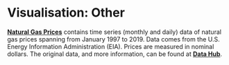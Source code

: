 # Visualisation: Other

[**Natural Gas Prices**](https://github.com/MaurissaCM/Decoded-DA-Datastore/raw/master/data/naturalgas_prices.zip) contains time series \(monthly and daily\) data of natural gas prices spanning from January 1997 to 2019. Data comes from the U.S. Energy Information Administration \(EIA\). Prices are measured in nominal dollars. The original data, and more information, can be found at [**Data Hub**](https://datahub.io/core/natural-gas). 

